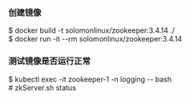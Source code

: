 ### 创建镜像
$ docker build -t solomonlinux/zookeeper:3.4.14 ./</br>
$ docker run -it --rm solomonlinux/zookeeper:3.4.14</br>

### 测试镜像是否运行正常
$ kubectl exec -it zookeeper-1 -n logging -- bash</br>
\# zkServer.sh status
